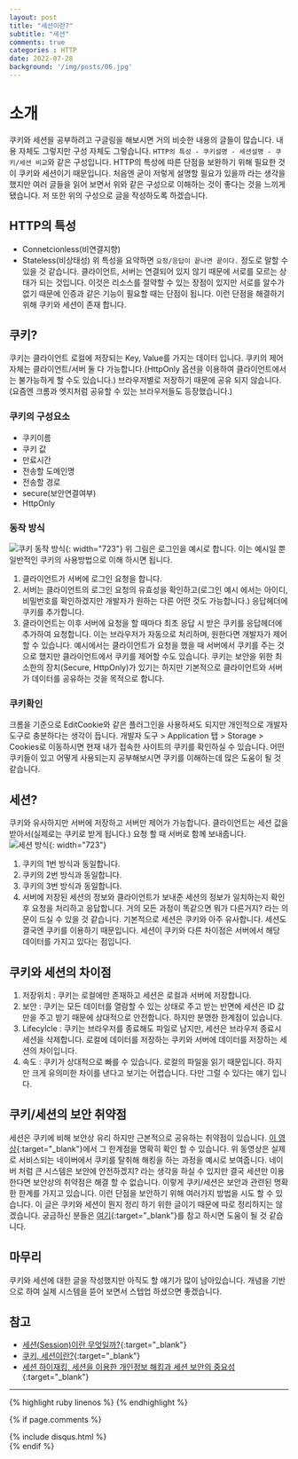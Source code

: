 ```yaml
---
layout: post
title: "세션이란?"
subtitle: "세션"
comments: true
categories : HTTP
date: 2022-07-28
background: '/img/posts/06.jpg'
---
```


# 소개
쿠키와 세션을 공부하려고 구글링을 해보시면 거의 비슷한 내용의 글들이 많습니다.
내용 자체도 그렇지만 구성 자체도 그렇습니다.
`HTTP의 특성 - 쿠키설명 - 세션설명 - 쿠키/세션 비교`와 같은 구성입니다.
HTTP의 특성에 따른 단점을 보완하기 위해 필요한 것이 쿠키와 세션이기 때문입니다.
처음엔 굳이 저렇게 설명할 필요가 있을까 라는 생각을 했지만 여러 글들을 읽어 보면서 위와 같은 구성으로 이해하는 것이 좋다는 것을 느끼게 됐습니다.
저 또한 위의 구성으로 글을 작성하도록 하겠습니다.

## HTTP의 특성
- Connetcionless(비연결지향)
- Stateless(비상태성)
위 특성을 요약하면 `요청/응답이 끝나면 끝이다.` 정도로 말할 수 있을 것 같습니다.
클라이언트, 서버는 연결되어 있지 않기 때문에 서로를 모르는 상태가 되는 것입니다.
이것은 리소스를 절약할 수 있는 장점이 있지만 서로를 알수가 없기 때문에 인증과 같은 기능이 필요할 때는 단점이 됩니다.
이런 단점을 해결하기 위해 쿠키와 세션이 존재 합니다.

## 쿠키?
쿠키는 클라이언트 로컬에 저장되는 Key, Value를 가지는 데이터 입니다.
쿠키의 제어 자체는 클라이언트/서버 둘 다 가능합니다.(HttpOnly 옵션을 이용하여 클라이언트에서는 불가능하게 할 수도 있습니다.)
브라우저별로 저장하기 때문에 공유 되지 않습니다.(요즘엔 크롬과 엣지처럼 공유할 수 있는 브라우저들도 등장했습니다.)

### 쿠키의 구성요소
- 쿠키이름
- 쿠키 값
- 만료시간
- 전송할 도메인명
- 전송할 경로
- secure(보안연결여부)
- HttpOnly

### 동작 방식
![쿠키 동작 방식](https://miro.medium.com/max/1400/1*fWfKsO9P2rReNzJM2doBhQ.png){: width="723"}
위 그림은 로그인을 예시로 합니다. 이는 예시일 뿐 일반적인 쿠키의 사용방법으로 이해 하시면 됩니다.
1. 클라이언트가 서버에 로그인 요청을 합니다.
2. 서버는 클라이언트의 로그인 요청의 유효성을 확인하고(로그인 예시 에서는 아이디, 비밀번호를 확인하겠지만 개발자가 원하는 다른 어떤 것도 가능합니다.) 응답헤더에 쿠키를 추가합니다.
3. 클라이언트는 이후 서버에 요청을 할 때마다 최초 응답 시 받은 쿠키를 응답헤더에 추가하여 요청합니다. 이는 브라우저가 자동으로 처리하며, 원한다면 개발자가 제어 할 수 있습니다.
예시에서는 클라이언트가 요청을 했을 때 서버에서 쿠키를 주는 것으로 했지만 클라이언트에서 쿠키를 제어할 수도 있습니다.
쿠키는 보안을 위한 최소한의 장치(Secure, HttpOnly)가 있기는 하지만 기본적으로 클라이언트와 서버가 데이터를 공유하는 것을 목적으로 합니다.

### 쿠키확인
크롬을 기준으로 EditCookie와 같은 플러그인을 사용하셔도 되지만 개인적으로 개발자도구로 충분하다는 생각이 듭니다.
개발자 도구 > Application 탭 > Storage > Cookies로 이동하시면 현재 내가 접속한 사이트의 쿠키를 확인하실 수 있습니다.
어떤 쿠키들이 있고 어떻게 사용되는지 공부해보시면 쿠키를 이해하는데 많은 도움이 될 것 같습니다.

## 세션?
쿠키와 유사하지만 서버에 저장하고 서버만 제어가 가능합니다.
클라이언트는 세션 값을 받아서(실제로는 쿠키로 받게 됩니다.) 요청 할 때 서버로 함께 보내줍니다.
<br>
![세션 방식](https://miro.medium.com/max/1400/1*oiHghHg3sQW5ynmMCAtPAA.png){: width="723"}
1. 쿠키의 1번 방식과 동일합니다.
2. 쿠키의 2번 방식과 동일합니다.
3. 쿠키의 3번 방식과 동일합니다.
4. 서버에 저장된 세션의 정보와 클라이언트가 보내준 세션의 정보가 일치하는지 확인 후 요청을 처리하고 응답합니다.
거의 모든 과정이 똑같으면 뭐가 다른거지? 라는 의문이 드실 수 있을 것 같습니다.
기본적으로 세션은 쿠키와 아주 유사합니다.
세션도 결국엔 쿠키를 이용하기 때문입니다.
세션이 쿠키와 다른 차이점은 서버에서 해당 데이터를 가지고 있다는 점입니다.

## 쿠키와 세션의 차이점
1. 저장위치 : 쿠키는 로컬에만 존재하고 세션은 로컬과 서버에 저장합니다.
2. 보안 : 쿠키는 모든 데이터를 열람할 수 있는 상태로 주고 받는 반면에 세션은 ID 값 만을 주고 받기 때문에 상대적으로 안전합니다. 하지만 분명한 한계점이 있습니다.
3. Lifecylcle : 쿠키는 브라우저를 종료해도 파일로 남지만, 세션은 브라우저 종료시 세션을 삭제합니다. 로컬에 데이터를 저장하는 쿠키와 서버에 데이터를 저장하는 세션의 차이입니다.
4. 속도 : 쿠키가 상대적으로 빠를 수 있습니다. 로컬의 파일을 읽기 때문입니다. 하지만 크게 유의미한 차이를 낸다고 보기는 어렵습니다. 다만 그럴 수 있다는 얘기 입니다.


## 쿠키/세션의 보안 취약점
세션은 쿠키에 비해 보안상 유리 하지만 근본적으로 공유하는 취약점이 있습니다. 
[이 영상](https://m.youtube.com/watch?v=MyB7gj0fJdw){:target="_blank"}에서 그 한계점을 명확히 확인 할 수 있습니다.
위 동영상은 실제로 서비스되는 네이버에서 쿠키를 탈취해 해킹을 하는 과정을 예시로 보여줍니다.
네이버 처럼 큰 시스템은 보안에 안전하겠지? 라는 생각을 하실 수 있지만 결국 세션만 이용한다면 보안상의 취약점은 해결 할 수 없습니다.
이렇게 쿠키/세션은 보안과 관련된 명확한 한계를 가지고 있습니다.
이런 단점을 보안하기 위해 여러가지 방법을 시도 할 수 있습니다.
이 글은 쿠키와 세션이 뭔지 정리 하기 위한 글이기 때문에 따로 정리하지는 않겠습니다.
궁금하신 분들은 [여기](https://swk3169.tistory.com/m/22){:target="_blank"}를 참고 하시면 도움이 될 것 같습니다.

## 마무리
쿠키와 세션에 대한 글을 작성했지만 아직도 할 얘기가 많이 남아있습니다.
개념을 기반으로 하여 실제 시스템을 뜯어 보면서 스텝업 하셨으면 좋겠습니다.


## 참고
- [세션(Session)이란 무엇일까?](https://crossjin.tistory.com/entry/%EC%84%B8%EC%85%98Session%EC%9D%B4%EB%9E%80-%EB%AC%B4%EC%97%87%EC%9D%BC%EA%B9%8C){:target="_blank"}
- [쿠키, 세션이란?](https://chrisjune-13837.medium.com/web-%EC%BF%A0%ED%82%A4-%EC%84%B8%EC%85%98%EC%9D%B4%EB%9E%80-aa6bcb327582){:target="_blank"}
- [세션 하이재킹, 세션을 이용한 개인정보 해킹과 세션 보안의 중요성](https://swk3169.tistory.com/m/22){:target="_blank"}

--- 

{% highlight ruby linenos %}
{% endhighlight %}

{% if page.comments %}
<div id="post-disqus" class="container">
{% include disqus.html %}
</div>
{% endif %}
